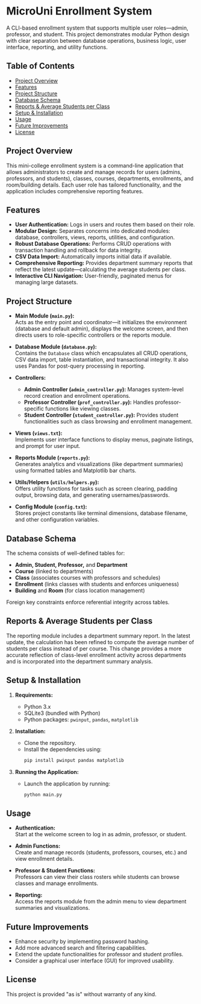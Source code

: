 # MicroUni Enrollment System

A CLI-based enrollment system that supports multiple user roles—admin, professor, and student. This project demonstrates modular Python design with clear separation between database operations, business logic, user interface, reporting, and utility functions.

## Table of Contents
- [Project Overview](#project-overview)
- [Features](#features)
- [Project Structure](#project-structure)
- [Database Schema](#database-schema)
- [Reports & Average Students per Class](#reports--average-students-per-class)
- [Setup & Installation](#setup--installation)
- [Usage](#usage)
- [Future Improvements](#future-improvements)
- [License](#license)

## Project Overview

This mini-college enrollment system is a command-line application that allows administrators to create and manage records for users (admins, professors, and students), classes, courses, departments, enrollments, and room/building details. Each user role has tailored functionality, and the application includes comprehensive reporting features.

## Features

- **User Authentication:** Logs in users and routes them based on their role.
- **Modular Design:** Separates concerns into dedicated modules: database, controllers, views, reports, utilities, and configuration.
- **Robust Database Operations:** Performs CRUD operations with transaction handling and rollback for data integrity.
- **CSV Data Import:** Automatically imports initial data if available.
- **Comprehensive Reporting:** Provides department summary reports that reflect the latest update—calculating the average students per class.
- **Interactive CLI Navigation:** User-friendly, paginated menus for managing large datasets.

## Project Structure

- **Main Module (`main.py`):**  
  Acts as the entry point and coordinator—it initializes the environment (database and default admin), displays the welcome screen, and then directs users to role-specific controllers or the reports module.

- **Database Module (`database.py`):**  
  Contains the `Database` class which encapsulates all CRUD operations, CSV data import, table instantiation, and transactional integrity. It also uses Pandas for post-query processing in reporting.

- **Controllers:**  
  - **Admin Controller (`admin_controller.py`):** Manages system-level record creation and enrollment operations.  
  - **Professor Controller (`prof_controller.py`):** Handles professor-specific functions like viewing classes.
  - **Student Controller (`student_controller.py`):** Provides student functionalities such as class browsing and enrollment management.

- **Views (`views.txt`):**  
  Implements user interface functions to display menus, paginate listings, and prompt for user input.

- **Reports Module (`reports.py`):**  
  Generates analytics and visualizations (like department summaries) using formatted tables and Matplotlib bar charts.

- **Utils/Helpers (`utils/helpers.py`):**  
  Offers utility functions for tasks such as screen clearing, padding output, browsing data, and generating usernames/passwords.

- **Config Module (`config.txt`):**  
  Stores project constants like terminal dimensions, database filename, and other configuration variables.

## Database Schema

The schema consists of well-defined tables for:
- **Admin, Student, Professor,** and **Department**
- **Course** (linked to departments)
- **Class** (associates courses with professors and schedules)
- **Enrollment** (links classes with students and enforces uniqueness)
- **Building** and **Room** (for class location management)

Foreign key constraints enforce referential integrity across tables.

## Reports & Average Students per Class

The reporting module includes a department summary report. In the latest update, the calculation has been refined to compute the average number of students per class instead of per course. This change provides a more accurate reflection of class-level enrollment activity across departments and is incorporated into the department summary analysis.

## Setup & Installation

1. **Requirements:**
   - Python 3.x
   - SQLite3 (bundled with Python)
   - Python packages: `pwinput`, `pandas`, `matplotlib`

2. **Installation:**
   - Clone the repository.
   - Install the dependencies using:
     ```bash
     pip install pwinput pandas matplotlib
     ```

3. **Running the Application:**
   - Launch the application by running:
     ```bash
     python main.py
     ```

## Usage

- **Authentication:**  
  Start at the welcome screen to log in as admin, professor, or student.
  
- **Admin Functions:**  
  Create and manage records (students, professors, courses, etc.) and view enrollment details.
  
- **Professor & Student Functions:**  
  Professors can view their class rosters while students can browse classes and manage enrollments.
  
- **Reporting:**  
  Access the reports module from the admin menu to view department summaries and visualizations.

## Future Improvements

- Enhance security by implementing password hashing.
- Add more advanced search and filtering capabilities.
- Extend the update functionalities for professor and student profiles.
- Consider a graphical user interface (GUI) for improved usability.

## License

This project is provided "as is" without warranty of any kind.